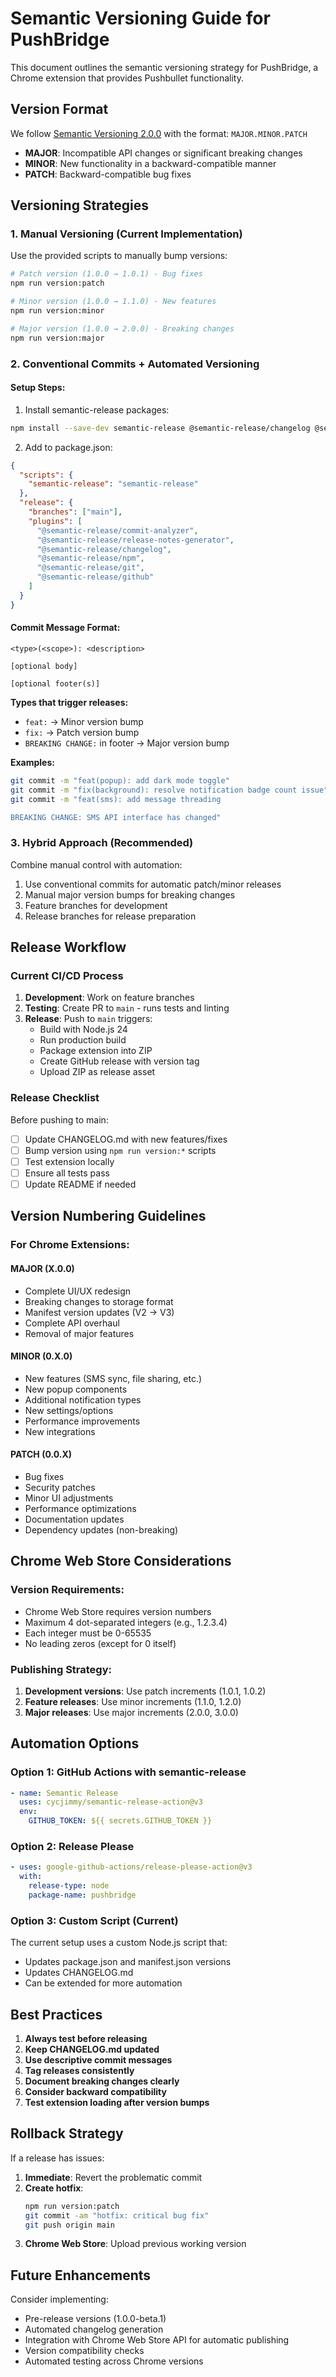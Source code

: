 # Semantic Versioning Guide for PushBridge

This document outlines the semantic versioning strategy for PushBridge, a Chrome extension that provides Pushbullet functionality.

## Version Format

We follow [Semantic Versioning 2.0.0](https://semver.org/) with the format: `MAJOR.MINOR.PATCH`

- **MAJOR**: Incompatible API changes or significant breaking changes
- **MINOR**: New functionality in a backward-compatible manner
- **PATCH**: Backward-compatible bug fixes

## Versioning Strategies

### 1. **Manual Versioning (Current Implementation)**

Use the provided scripts to manually bump versions:

```bash
# Patch version (1.0.0 → 1.0.1) - Bug fixes
npm run version:patch

# Minor version (1.0.0 → 1.1.0) - New features
npm run version:minor

# Major version (1.0.0 → 2.0.0) - Breaking changes
npm run version:major
```

### 2. **Conventional Commits + Automated Versioning**

#### Setup Steps:

1. Install semantic-release packages:

```bash
npm install --save-dev semantic-release @semantic-release/changelog @semantic-release/git
```

2. Add to package.json:

```json
{
  "scripts": {
    "semantic-release": "semantic-release"
  },
  "release": {
    "branches": ["main"],
    "plugins": [
      "@semantic-release/commit-analyzer",
      "@semantic-release/release-notes-generator",
      "@semantic-release/changelog",
      "@semantic-release/npm",
      "@semantic-release/git",
      "@semantic-release/github"
    ]
  }
}
```

#### Commit Message Format:

```
<type>(<scope>): <description>

[optional body]

[optional footer(s)]
```

**Types that trigger releases:**

- `feat:` → Minor version bump
- `fix:` → Patch version bump
- `BREAKING CHANGE:` in footer → Major version bump

**Examples:**

```bash
git commit -m "feat(popup): add dark mode toggle"
git commit -m "fix(background): resolve notification badge count issue"
git commit -m "feat(sms): add message threading

BREAKING CHANGE: SMS API interface has changed"
```

### 3. **Hybrid Approach (Recommended)**

Combine manual control with automation:

1. Use conventional commits for automatic patch/minor releases
2. Manual major version bumps for breaking changes
3. Feature branches for development
4. Release branches for release preparation

## Release Workflow

### Current CI/CD Process

1. **Development**: Work on feature branches
2. **Testing**: Create PR to `main` - runs tests and linting
3. **Release**: Push to `main` triggers:
   - Build with Node.js 24
   - Run production build
   - Package extension into ZIP
   - Create GitHub release with version tag
   - Upload ZIP as release asset

### Release Checklist

Before pushing to main:

- [ ] Update CHANGELOG.md with new features/fixes
- [ ] Bump version using `npm run version:*` scripts
- [ ] Test extension locally
- [ ] Ensure all tests pass
- [ ] Update README if needed

## Version Numbering Guidelines

### For Chrome Extensions:

#### MAJOR (X.0.0)

- Complete UI/UX redesign
- Breaking changes to storage format
- Manifest version updates (V2 → V3)
- Complete API overhaul
- Removal of major features

#### MINOR (0.X.0)

- New features (SMS sync, file sharing, etc.)
- New popup components
- Additional notification types
- New settings/options
- Performance improvements
- New integrations

#### PATCH (0.0.X)

- Bug fixes
- Security patches
- Minor UI adjustments
- Performance optimizations
- Documentation updates
- Dependency updates (non-breaking)

## Chrome Web Store Considerations

### Version Requirements:

- Chrome Web Store requires version numbers
- Maximum 4 dot-separated integers (e.g., 1.2.3.4)
- Each integer must be 0-65535
- No leading zeros (except for 0 itself)

### Publishing Strategy:

1. **Development versions**: Use patch increments (1.0.1, 1.0.2)
2. **Feature releases**: Use minor increments (1.1.0, 1.2.0)
3. **Major releases**: Use major increments (2.0.0, 3.0.0)

## Automation Options

### Option 1: GitHub Actions with semantic-release

```yaml
- name: Semantic Release
  uses: cycjimmy/semantic-release-action@v3
  env:
    GITHUB_TOKEN: ${{ secrets.GITHUB_TOKEN }}
```

### Option 2: Release Please

```yaml
- uses: google-github-actions/release-please-action@v3
  with:
    release-type: node
    package-name: pushbridge
```

### Option 3: Custom Script (Current)

The current setup uses a custom Node.js script that:

- Updates package.json and manifest.json versions
- Updates CHANGELOG.md
- Can be extended for more automation

## Best Practices

1. **Always test before releasing**
2. **Keep CHANGELOG.md updated**
3. **Use descriptive commit messages**
4. **Tag releases consistently**
5. **Document breaking changes clearly**
6. **Consider backward compatibility**
7. **Test extension loading after version bumps**

## Rollback Strategy

If a release has issues:

1. **Immediate**: Revert the problematic commit
2. **Create hotfix**:
   ```bash
   npm run version:patch
   git commit -am "hotfix: critical bug fix"
   git push origin main
   ```
3. **Chrome Web Store**: Upload previous working version

## Future Enhancements

Consider implementing:

- Pre-release versions (1.0.0-beta.1)
- Automated changelog generation
- Integration with Chrome Web Store API for automatic publishing
- Version compatibility checks
- Automated testing across Chrome versions
